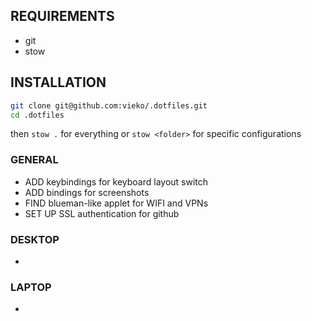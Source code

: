 ## REQUIREMENTS
- git
- stow 

## INSTALLATION
```bash
git clone git@github.com:vieko/.dotfiles.git
cd .dotfiles
```
then `stow .` for everything or `stow <folder>` for specific configurations

### GENERAL
- ADD keybindings for keyboard layout switch
- ADD bindings for screenshots
- FIND blueman-like applet for WIFI and VPNs
- SET UP SSL authentication for github

### DESKTOP
-

### LAPTOP
-
